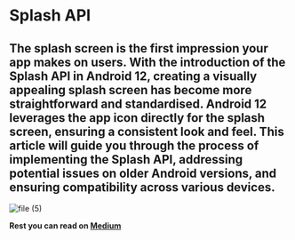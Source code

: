 # Splash API
## The splash screen is the first impression your app makes on users. With the introduction of the Splash API in Android 12, creating a visually appealing splash screen has become more straightforward and standardised. Android 12 leverages the app icon directly for the splash screen, ensuring a consistent look and feel. This article will guide you through the process of implementing the Splash API, addressing potential issues on older Android versions, and ensuring compatibility across various devices.

![file (5)](https://github.com/prashant17d97/splash_api/assets/84988691/37543601-b95a-4c33-b9d9-4697ff024a6c)

**Rest you can read on [Medium](https://prashantandev.medium.com/mastering-splash-screens-in-android-be0c0db8663e)**
